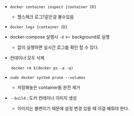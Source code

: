 

* `docker container inspect {container ID}`
  * 헬스체크 로그?같은걸 볼수있음



* `docker logs {container ID}`



* docker-compose 실행시 `-d` <-- background로 실행
  * 없이 실행하면 실시간 로그를 확인 할 수 있다.



* 컨테이너 모두 삭제

  ​	`docker rm $(docker ps -a -q)`



* `sudo docker system prune --volumes`
  * 저장해놓은 container들 완전 제거



* `--build` : 도커 컨테이너 이미지 생성
  * 이미지는 불변이기 때문에 설정 변경 있을 때 이걸 해줘야 한다.